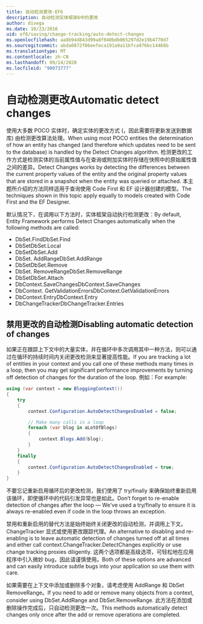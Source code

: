 ```yaml
---
title: 自动检测更改-EF6
description: 自动检测实体框架6中的更改
author: divega
ms.date: 10/23/2016
uid: ef6/saving/change-tracking/auto-detect-changes
ms.openlocfilehash: aa8b94d843d99a8f040bdb065297d2e19b4770d7
ms.sourcegitcommit: abda0872f86eefeca191a9a11bfca976bc14468b
ms.translationtype: MT
ms.contentlocale: zh-CN
ms.lasthandoff: 09/14/2020
ms.locfileid: "90073777"
---
```

# <a name="automatic-detect-changes"></a><span data-ttu-id="d6209-103">自动检测更改</span><span class="sxs-lookup"><span data-stu-id="d6209-103">Automatic detect changes</span></span>
<span data-ttu-id="d6209-104">使用大多数 POCO 实体时，确定实体的更改方式 (，因此需要将更新发送到数据库) 由检测更改算法处理。</span><span class="sxs-lookup"><span data-stu-id="d6209-104">When using most POCO entities the determination of how an entity has changed (and therefore which updates need to be sent to the database) is handled by the Detect Changes algorithm.</span></span> <span data-ttu-id="d6209-105">检测更改的工作方式是检测实体的当前属性值与在查询或附加实体时存储在快照中的原始属性值之间的差异。</span><span class="sxs-lookup"><span data-stu-id="d6209-105">Detect Changes works by detecting the differences between the current property values of the entity and the original property values that are stored in a snapshot when the entity was queried or attached.</span></span> <span data-ttu-id="d6209-106">本主题所介绍的方法同样适用于查询使用 Code First 和 EF 设计器创建的模型。</span><span class="sxs-lookup"><span data-stu-id="d6209-106">The techniques shown in this topic apply equally to models created with Code First and the EF Designer.</span></span>  

<span data-ttu-id="d6209-107">默认情况下，在调用以下方法时，实体框架自动执行检测更改：</span><span class="sxs-lookup"><span data-stu-id="d6209-107">By default, Entity Framework performs Detect Changes automatically when the following methods are called:</span></span>  

- <span data-ttu-id="d6209-108">DbSet.Find</span><span class="sxs-lookup"><span data-stu-id="d6209-108">DbSet.Find</span></span>  
- <span data-ttu-id="d6209-109">DbSet</span><span class="sxs-lookup"><span data-stu-id="d6209-109">DbSet.Local</span></span>  
- <span data-ttu-id="d6209-110">DbSet</span><span class="sxs-lookup"><span data-stu-id="d6209-110">DbSet.Add</span></span>  
- <span data-ttu-id="d6209-111">DbSet. AddRange</span><span class="sxs-lookup"><span data-stu-id="d6209-111">DbSet.AddRange</span></span>
- <span data-ttu-id="d6209-112">DbSet</span><span class="sxs-lookup"><span data-stu-id="d6209-112">DbSet.Remove</span></span>  
- <span data-ttu-id="d6209-113">DbSet. RemoveRange</span><span class="sxs-lookup"><span data-stu-id="d6209-113">DbSet.RemoveRange</span></span>
- <span data-ttu-id="d6209-114">DbSet</span><span class="sxs-lookup"><span data-stu-id="d6209-114">DbSet.Attach</span></span>  
- <span data-ttu-id="d6209-115">DbContext.SaveChanges</span><span class="sxs-lookup"><span data-stu-id="d6209-115">DbContext.SaveChanges</span></span>  
- <span data-ttu-id="d6209-116">DbContext. GetValidationErrors</span><span class="sxs-lookup"><span data-stu-id="d6209-116">DbContext.GetValidationErrors</span></span>  
- <span data-ttu-id="d6209-117">DbContext.Entry</span><span class="sxs-lookup"><span data-stu-id="d6209-117">DbContext.Entry</span></span>  
- <span data-ttu-id="d6209-118">DbChangeTracker</span><span class="sxs-lookup"><span data-stu-id="d6209-118">DbChangeTracker.Entries</span></span>  

## <a name="disabling-automatic-detection-of-changes"></a><span data-ttu-id="d6209-119">禁用更改的自动检测</span><span class="sxs-lookup"><span data-stu-id="d6209-119">Disabling automatic detection of changes</span></span>  

<span data-ttu-id="d6209-120">如果正在跟踪上下文中的大量实体，并在循环中多次调用其中一种方法，则可以通过在循环的持续时间内关闭更改检测来显著提高性能。</span><span class="sxs-lookup"><span data-stu-id="d6209-120">If you are tracking a lot of entities in your context and you call one of these methods many times in a loop, then you may get significant performance improvements by turning off detection of changes for the duration of the loop.</span></span> <span data-ttu-id="d6209-121">例如：</span><span class="sxs-lookup"><span data-stu-id="d6209-121">For example:</span></span>  

``` csharp
using (var context = new BloggingContext())
{
    try
    {
        context.Configuration.AutoDetectChangesEnabled = false;

        // Make many calls in a loop
        foreach (var blog in aLotOfBlogs)
        {
            context.Blogs.Add(blog);
        }
    }
    finally
    {
        context.Configuration.AutoDetectChangesEnabled = true;
    }
}
```  

<span data-ttu-id="d6209-122">不要忘记重新启用循环后的更改检测，我们使用了 try/finally 来确保始终重新启用该循环，即使循环中的代码引发异常也是如此。</span><span class="sxs-lookup"><span data-stu-id="d6209-122">Don’t forget to re-enable detection of changes after the loop — We've used a try/finally to ensure it is always re-enabled even if code in the loop throws an exception.</span></span>  

<span data-ttu-id="d6209-123">禁用和重新启用的替代方法是始终始终关闭更改的自动检测，并调用上下文。ChangeTracker 显式或使用更改跟踪代理。</span><span class="sxs-lookup"><span data-stu-id="d6209-123">An alternative to disabling and re-enabling is to leave automatic detection of changes turned off at all times and either call context.ChangeTracker.DetectChanges explicitly or use change tracking proxies diligently.</span></span> <span data-ttu-id="d6209-124">这两个选项都是高级选项，可轻松地在应用程序中引入微妙 bug，因此请谨慎使用。</span><span class="sxs-lookup"><span data-stu-id="d6209-124">Both of these options are advanced and can easily introduce subtle bugs into your application so use them with care.</span></span>  

<span data-ttu-id="d6209-125">如果需要在上下文中添加或删除多个对象，请考虑使用 AddRange 和 DbSet RemoveRange。</span><span class="sxs-lookup"><span data-stu-id="d6209-125">If you need to add or remove many objects from a context, consider using DbSet.AddRange and DbSet.RemoveRange.</span></span> <span data-ttu-id="d6209-126">此方法在添加或删除操作完成后，只自动检测更改一次。</span><span class="sxs-lookup"><span data-stu-id="d6209-126">This methods automatically detect changes only once after the add or remove operations are completed.</span></span> 
